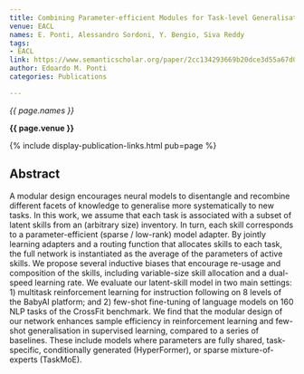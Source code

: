 ```yaml
---
title: Combining Parameter-efficient Modules for Task-level Generalisation
venue: EACL
names: E. Ponti, Alessandro Sordoni, Y. Bengio, Siva Reddy
tags:
- EACL
link: https://www.semanticscholar.org/paper/2cc134293669b20dce3d55a67d08fea665745e7b
author: Edoardo M. Ponti
categories: Publications

---
```


*{{ page.names }}*

**{{ page.venue }}**

{% include display-publication-links.html pub=page %}

## Abstract

A modular design encourages neural models to disentangle and recombine different facets of knowledge to generalise more systematically to new tasks. In this work, we assume that each task is associated with a subset of latent skills from an (arbitrary size) inventory. In turn, each skill corresponds to a parameter-efficient (sparse / low-rank) model adapter. By jointly learning adapters and a routing function that allocates skills to each task, the full network is instantiated as the average of the parameters of active skills. We propose several inductive biases that encourage re-usage and composition of the skills, including variable-size skill allocation and a dual-speed learning rate. We evaluate our latent-skill model in two main settings: 1) multitask reinforcement learning for instruction following on 8 levels of the BabyAI platform; and 2) few-shot fine-tuning of language models on 160 NLP tasks of the CrossFit benchmark. We find that the modular design of our network enhances sample efficiency in reinforcement learning and few-shot generalisation in supervised learning, compared to a series of baselines. These include models where parameters are fully shared, task-specific, conditionally generated (HyperFormer), or sparse mixture-of-experts (TaskMoE).